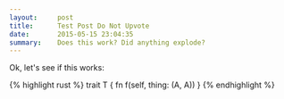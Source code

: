 ```yaml
---
layout:     post
title:      Test Post Do Not Upvote
date:       2015-05-15 23:04:35
summary:    Does this work? Did anything explode?
---
```


Ok, let's see if this works:

{% highlight rust %}
trait T {
    fn f<A>(self, thing: (A, A))
}
{% endhighlight %}


